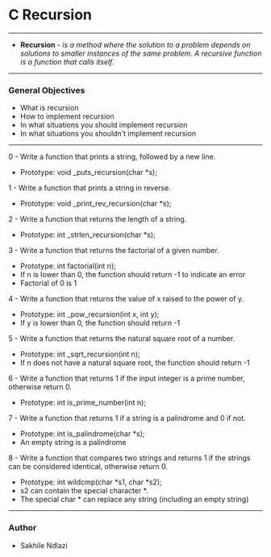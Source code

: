 # C Recursion # 
------
* **Recursion** *- is a method where the solution to a problem depends on solutions to smaller instances of the same problem. A recursive function is a function that calls itself.*

------

### General Objectives ###
 * What is recursion
 * How to implement recursion
 * In what situations you should implement recursion
 * In what situations you shouldn't implement recursion

------

0 - Write a function that prints a string, followed by a new line.
 * Prototype: void _puts_recursion(char *s);

1 - Write a function that prints a string in reverse.
 * Prototype: void _print_rev_recursion(char *s);

2 - Write a function that returns the length of a string.
 * Prototype: int _strlen_recursion(char *s);

3 - Write a function that returns the factorial of a given number.
 * Prototype: int factorial(int n);
 * If n is lower than 0, the function should return -1 to indicate an error
 * Factorial of 0 is 1

4 - Write a function that returns the value of x raised to the power of y.
 * Prototype: int _pow_recursion(int x, int y);
 * If y is lower than 0, the function should return -1

5 - Write a function that returns the natural square root of a number.
 * Prototype: int _sqrt_recursion(int n);
 * If n does not have a natural square root, the function should return -1

6 - Write a function that returns 1 if the input integer is a prime number, otherwise return 0.
 * Prototype: int is_prime_number(int n);

7 - Write a function that returns 1 if a string is a palindrome and 0 if not.
 * Prototype: int is_palindrome(char *s);
 * An empty string is a palindrome

8 - Write a function that compares two strings and returns 1 if the strings can be considered identical, otherwise return 0.
 * Prototype: int wildcmp(char *s1, char *s2);
 * s2 can contain the special character *.
 * The special char * can replace any string (including an empty string)

------
### Author ###
* Sakhile Ndlazi
